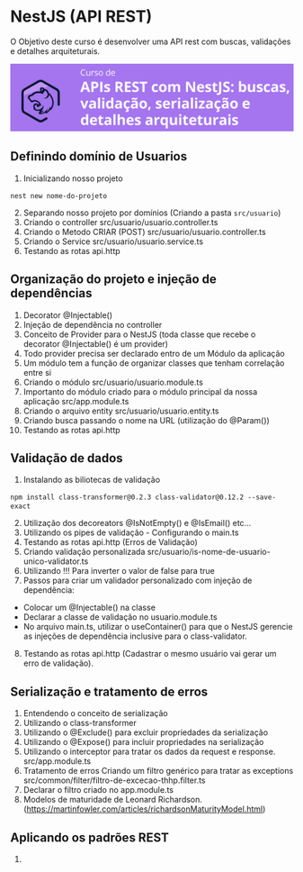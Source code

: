 # NestJS (API REST)

O Objetivo deste curso é desenvolver uma API rest com buscas, validações e detalhes arquiteturais.

![](assets/images/titulo.png)

## Definindo domínio de Usuarios

1. Inicializando nosso projeto
  ```
  nest new nome-do-projeto
  ```
2. Separando nosso projeto por domínios (Criando a pasta `src/usuario`)
3. Criando o controller src/usuario/usuario.controller.ts
4. Criando o Metodo CRIAR (POST) src/usuario/usuario.controller.ts
5. Criando o Service src/usuario/usuario.service.ts
6. Testando as rotas api.http

## Organização do projeto e injeção de dependências

1. Decorator @Injectable()
2. Injeção de dependência no controller
3. Conceito de Provider para o NestJS (toda classe que recebe o decorator @Injectable() é um provider)
4. Todo provider precisa ser declarado entro de um Módulo da aplicação
5. Um módulo tem a função de organizar classes que tenham correlação entre si
6. Criando o módulo src/usuario/usuario.module.ts
7. Importanto do módulo criado para o módulo principal da nossa aplicação src/app.module.ts
8. Criando o arquivo entity src/usuario/usuario.entity.ts
9. Criando busca passando o nome na URL (utilização do @Param())
10. Testando as rotas api.http

## Validação de dados

1. Instalando as biliotecas de validação
  ```
  npm install class-transformer@0.2.3 class-validator@0.12.2 --save-exact
  ```
2. Utilização dos decoreators @IsNotEmpty() e @IsEmail() etc...
3. Utilizando os pipes de validação - Configurando o main.ts
4. Testando as rotas api.http (Erros de Validação)
5. Criando validação personalizada src/usuario/is-nome-de-usuario-unico-validator.ts
6. Utilizando !!! Para inverter o valor de false para true
7. Passos para criar um validador personalizado com injeção de dependência:
  - Colocar um @Injectable() na classe
  - Declarar a classe de validação no usuario.module.ts
  - No arquivo main.ts, utilizar o useContainer() para que o NestJS gerencie as injeções de dependência inclusive para o class-validator.
8. Testando as rotas api.http (Cadastrar o mesmo usuário vai gerar um erro de validação).
## Serialização e tratamento de erros

1. Entendendo o conceito de serialização
2. Utilizando o class-transformer
3. Utilizando o @Exclude() para excluir propriedades da serialização
4. Utilizando o @Expose() para incluir propriedades na serialização
5. Utilizando o interceptor para tratar os dados da request e response. src/app.module.ts
6. Tratamento de erros Criando um filtro genérico para tratar as exceptions src/common/filter/filtro-de-excecao-thhp.filter.ts
7. Declarar o filtro criado no app.module.ts
8. Modelos de maturidade de Leonard Richardson. (https://martinfowler.com/articles/richardsonMaturityModel.html)

## Aplicando os padrões REST

1. 
